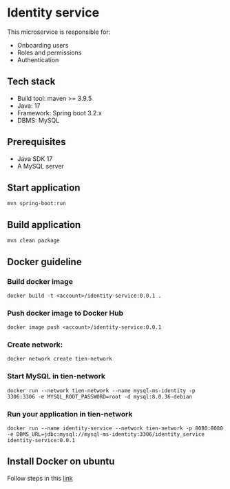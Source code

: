 # Identity service
This microservice is responsible for:
* Onboarding users
* Roles and permissions
* Authentication

## Tech stack
* Build tool: maven >= 3.9.5
* Java: 17
* Framework: Spring boot 3.2.x
* DBMS: MySQL

## Prerequisites
* Java SDK 17
* A MySQL server

## Start application
`mvn spring-boot:run`

## Build application
`mvn clean package`

## Docker guideline
### Build docker image
`docker build -t <account>/identity-service:0.0.1 .`
### Push docker image to Docker Hub
`docker image push <account>/identity-service:0.0.1`
### Create network:
`docker network create tien-network`
### Start MySQL in tien-network
`docker run --network tien-network --name mysql-ms-identity -p 3306:3306 -e MYSQL_ROOT_PASSWORD=root -d mysql:8.0.36-debian`
### Run your application in tien-network
`docker run --name identity-service --network tien-network -p 8080:8080 -e DBMS_URL=jdbc:mysql://mysql-ms-identity:3306/identity_service identity-service:0.0.1`

## Install Docker on ubuntu
Follow steps in this [link](https://docs.docker.com/engine/install/ubuntu/#install-using-the-repository)